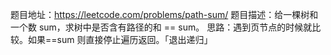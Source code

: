 题目地址：https://leetcode.com/problems/path-sum/
题目描述：给一棵树和一个数 sum，求树中是否含有路径的和 == sum。
思路：遇到页节点的时候就比较。如果==sum 则直接停止遍历返回。「退出递归」
